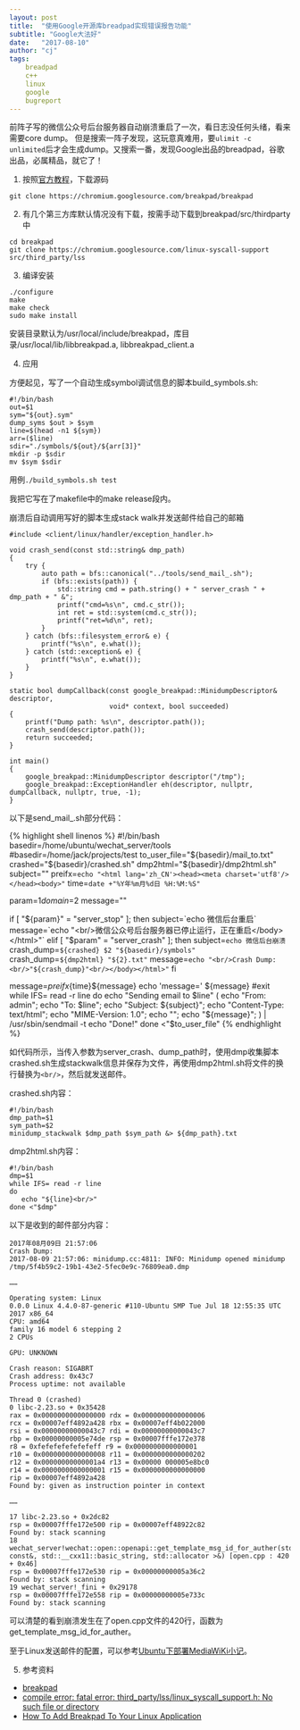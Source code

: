 ```yaml
---
layout: post
title:  "使用Google开源库breadpad实现错误报告功能"
subtitle: "Google大法好"
date:   "2017-08-10" 
author: "cj"
tags:
    breadpad
    c++
    linux
    google
    bugreport
---
```




前阵子写的微信公众号后台服务器自动崩溃重启了一次，看日志没任何头绪，看来需要core dump。
但是搜索一阵子发现，这玩意真难用，要`ulimit -c unlimited`后才会生成dump。又搜索一番，发现Google出品的breadpad，谷歌出品，必属精品，就它了！

1. 按照[官方教程](https://chromium.googlesource.com/breakpad/breakpad)，下载源码

```
git clone https://chromium.googlesource.com/breakpad/breakpad
```

2. 有几个第三方库默认情况没有下载，按需手动下载到breakpad/src/thirdparty中

```
cd breakpad
git clone https://chromium.googlesource.com/linux-syscall-support src/third_party/lss
```

3. 编译安装

```
./configure
make
make check
sudo make install
```

安装目录默认为/usr/local/include/breakpad，库目录/usr/local/lib/libbreakpad.a, libbreakpad_client.a

4. 应用

方便起见，写了一个自动生成symbol调试信息的脚本build_symbols.sh:

```
#!/bin/bash
out=$1
sym="${out}.sym"
dump_syms $out > $sym
line=$(head -n1 ${sym})
arr=($line)
sdir="./symbols/${out}/${arr[3]}"
mkdir -p $sdir
mv $sym $sdir
```

用例`./build_symbols.sh test`

我把它写在了makefile中的make release段内。


崩溃后自动调用写好的脚本生成stack walk并发送邮件给自己的邮箱

```
#include <client/linux/handler/exception_handler.h>

void crash_send(const std::string& dmp_path)
{
	try {
		auto path = bfs::canonical("../tools/send_mail_.sh");
		if (bfs::exists(path)) {
			std::string cmd = path.string() + " server_crash " + dmp_path + " &";
			printf("cmd=%s\n", cmd.c_str());
			int ret = std::system(cmd.c_str());
			printf("ret=%d\n", ret);
		}
	} catch (bfs::filesystem_error& e) {
		printf("%s\n", e.what());
	} catch (std::exception& e) {
		printf("%s\n", e.what());
	}
}

static bool dumpCallback(const google_breakpad::MinidumpDescriptor& descriptor,
						 void* context, bool succeeded)
{
	printf("Dump path: %s\n", descriptor.path());
	crash_send(descriptor.path());
	return succeeded;
}

int main()
{
	google_breakpad::MinidumpDescriptor descriptor("/tmp");
	google_breakpad::ExceptionHandler eh(descriptor, nullptr, dumpCallback, nullptr, true, -1);
}
```

以下是send_mail_.sh部分代码：

{% highlight shell linenos %}
#!/bin/bash
basedir=/home/ubuntu/wechat_server/tools
#basedir=/home/jack/projects/test
to_user_file="${basedir}/mail_to.txt"
crashed="${basedir}/crashed.sh"
dmp2html="${basedir}/dmp2html.sh"
subject=""
preifx=`echo "<html lang='zh_CN'><head><meta charset='utf8'/></head><body>"`
time=`date +"%Y年%m月%d日 %H:%M:%S"`

param=$1
domain=$2
message=""

if [ "${param}" = "server_stop" ]; then
    subject=`echo 微信后台重启`
    message=`echo "<br/>微信公众号后台服务器已停止运行，正在重启</body></html>"`
elif [ "$param" = "server_crash" ]; then
    subject=`echo 微信后台崩溃`
    crash_dump=`${crashed} $2 "${basedir}/symbols"`
    crash_dump=`${dmp2html} "${2}.txt"`
    message=`echo "<br/>Crash Dump:<br/>"${crash_dump}"<br/></body></html>"`
fi

message=${preifx}${time}${message}
echo 'message=' ${message}
#exit
while IFS= read -r line
do
    echo "Sending email to $line"
    (
    echo "From: admin";
    echo "To: $line";
    echo "Subject: ${subject}";
    echo "Content-Type: text/html";
    echo "MIME-Version: 1.0";
    echo "";
    echo "${message}";
    ) | /usr/sbin/sendmail -t
    echo "Done!"
done <"$to_user_file"
{% endhighlight %}

如代码所示，当传入参数为server_crash、dump_path时，使用dmp收集脚本crashed.sh生成stackwalk信息并保存为文件，再使用dmp2html.sh将文件的换行替换为`<br/>`，然后就发送邮件。

crashed.sh内容：

```
#!/bin/bash
dmp_path=$1
sym_path=$2
minidump_stackwalk $dmp_path $sym_path &> ${dmp_path}.txt
```

dmp2html.sh内容：

```
#!/bin/bash
dmp=$1
while IFS= read -r line
do
   echo "${line}<br/>"
done <"$dmp"
```

以下是收到的邮件部分内容：

```
2017年08月09日 21:57:06
Crash Dump:
2017-08-09 21:57:06: minidump.cc:4811: INFO: Minidump opened minidump /tmp/5f4b59c2-19b1-43e2-5fec0e9c-76809ea0.dmp

……

Operating system: Linux
0.0.0 Linux 4.4.0-87-generic #110-Ubuntu SMP Tue Jul 18 12:55:35 UTC 2017 x86_64
CPU: amd64
family 16 model 6 stepping 2
2 CPUs

GPU: UNKNOWN

Crash reason: SIGABRT
Crash address: 0x43c7
Process uptime: not available

Thread 0 (crashed)
0 libc-2.23.so + 0x35428
rax = 0x0000000000000000 rdx = 0x0000000000000006
rcx = 0x00007eff4892a428 rbx = 0x00007eff4b022000
rsi = 0x00000000000043c7 rdi = 0x00000000000043c7
rbp = 0x00000000005e74de rsp = 0x00007fffe172e378
r8 = 0xfefefefefefefeff r9 = 0x0000000000000001
r10 = 0x0000000000000008 r11 = 0x0000000000000202
r12 = 0x00000000000001a4 r13 = 0x00000 000005e8bc0
r14 = 0x0000000000000001 r15 = 0x0000000000000000
rip = 0x00007eff4892a428
Found by: given as instruction pointer in context

……

17 libc-2.23.so + 0x2dc82
rsp = 0x00007fffe172e500 rip = 0x00007eff48922c82
Found by: stack scanning
18 wechat_server!wechat::open::openapi::get_template_msg_id_for_auther(std::shared_ptr const&, std::__cxx11::basic_string, std::allocator >&) [open.cpp : 420 + 0x46]
rsp = 0x00007fffe172e530 rip = 0x00000000005a36c2
Found by: stack scanning
19 wechat_server!_fini + 0x29178
rsp = 0x00007fffe172e558 rip = 0x00000000005e733c
Found by: stack scanning
```

可以清楚的看到崩溃发生在了open.cpp文件的420行，函数为get_template_msg_id_for_auther。

至于Linux发送邮件的配置，可以参考[Ubuntu下部署MediaWiKi小记](http://wangyapeng.me/2017/05/14/unbuntu-setup-mediawiki/)。

5. 参考资料

* [breakpad](https://chromium.googlesource.com/breakpad/breakpad)
* [compile error: fatal error: third_party/lss/linux_syscall_support.h: No such file or directory](https://bugs.chromium.org/p/google-breakpad/issues/detail?id=541)
* [How To Add Breakpad To Your Linux Application](https://chromium.googlesource.com/breakpad/breakpad/+/master/docs/linux_starter_guide.md)




